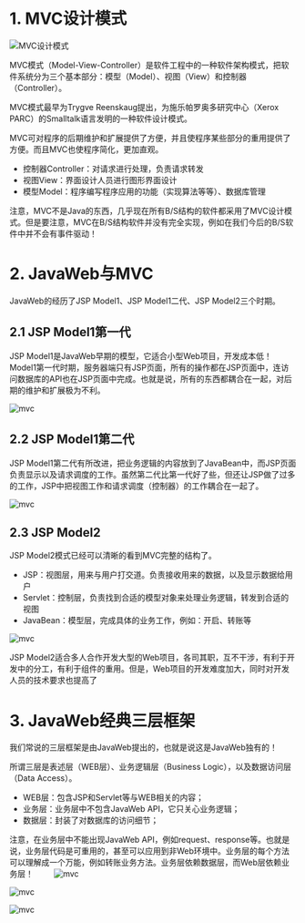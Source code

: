 # **1. MVC设计模式**
![MVC设计模式](http://img.blog.csdn.net/20161029000202265)

MVC模式（Model-View-Controller）是软件工程中的一种软件架构模式，把软件系统分为三个基本部分：模型（Model）、视图（View）和控制器（Controller）。

MVC模式最早为Trygve Reenskaug提出，为施乐帕罗奥多研究中心（Xerox PARC）的Smalltalk语言发明的一种软件设计模式。

MVC可对程序的后期维护和扩展提供了方便，并且使程序某些部分的重用提供了方便。而且MVC也使程序简化，更加直观。

- 控制器Controller：对请求进行处理，负责请求转发
- 视图View：界面设计人员进行图形界面设计
- 模型Model：程序编写程序应用的功能（实现算法等等）、数据库管理

注意，MVC不是Java的东西，几乎现在所有B/S结构的软件都采用了MVC设计模式。但是要注意，MVC在B/S结构软件并没有完全实现，例如在我们今后的B/S软件中并不会有事件驱动！

# **2. JavaWeb与MVC**
JavaWeb的经历了JSP Model1、JSP Model1二代、JSP Model2三个时期。

## **2.1 JSP Model1第一代**
JSP Model1是JavaWeb早期的模型，它适合小型Web项目，开发成本低！Model1第一代时期，服务器端只有JSP页面，所有的操作都在JSP页面中，连访问数据库的API也在JSP页面中完成。也就是说，所有的东西都耦合在一起，对后期的维护和扩展极为不利。

![mvc](http://img.blog.csdn.net/20161029002145007)

## **2.2 JSP Model1第二代**
JSP Model1第二代有所改进，把业务逻辑的内容放到了JavaBean中，而JSP页面负责显示以及请求调度的工作。虽然第二代比第一代好了些，但还让JSP做了过多的工作，JSP中把视图工作和请求调度（控制器）的工作耦合在一起了。

![mvc](http://img.blog.csdn.net/20161029002210913)

## **2.3 JSP Model2**
JSP Model2模式已经可以清晰的看到MVC完整的结构了。

- JSP：视图层，用来与用户打交道。负责接收用来的数据，以及显示数据给用户
- Servlet：控制层，负责找到合适的模型对象来处理业务逻辑，转发到合适的视图
- JavaBean：模型层，完成具体的业务工作，例如：开启、转账等

![mvc](http://img.blog.csdn.net/20161029002238242)

JSP Model2适合多人合作开发大型的Web项目，各司其职，互不干涉，有利于开发中的分工，有利于组件的重用。但是，Web项目的开发难度加大，同时对开发人员的技术要求也提高了

# **3. JavaWeb经典三层框架**

我们常说的三层框架是由JavaWeb提出的，也就是说这是JavaWeb独有的！

所谓三层是表述层（WEB层）、业务逻辑层（Business Logic），以及数据访问层（Data Access）。

- WEB层：包含JSP和Servlet等与WEB相关的内容；
- 业务层：业务层中不包含JavaWeb API，它只关心业务逻辑；
- 数据层：封装了对数据库的访问细节；

注意，在业务层中不能出现JavaWeb API，例如request、response等。也就是说，业务层代码是可重用的，甚至可以应用到非Web环境中。业务层的每个方法可以理解成一个万能，例如转账业务方法。业务层依赖数据层，而Web层依赖业务层！
　　
![mvc](http://img.blog.csdn.net/20161029002304476)

![mvc](http://img.blog.csdn.net/20161107111048136)

![mvc](http://img.blog.csdn.net/20161107111153824)
